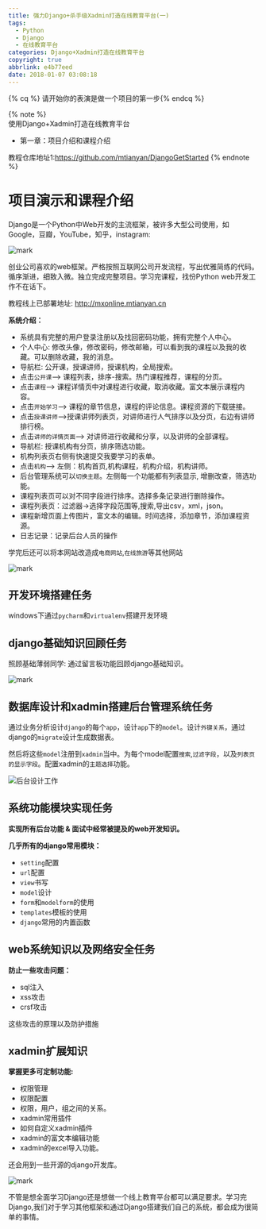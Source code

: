 ```yaml
---
title: 强力Django+杀手级Xadmin打造在线教育平台(一)
tags:
  - Python
  - Django
  - 在线教育平台
categories: Django+Xadmin打造在线教育平台
copyright: true
abbrlink: e4b77eed
date: 2018-01-07 03:08:18
---
```


{% cq %}  请开始你的表演是做一个项目的第一步{% endcq %}

{% note  %}  
使用Django+Xadmin打造在线教育平台
- 第一章：项目介绍和课程介绍

教程仓库地址1:https://github.com/mtianyan/DjangoGetStarted
{% endnote %}

<!--more-->
# 项目演示和课程介绍

Django是一个Python中Web开发的主流框架，被许多大型公司使用，如Google，豆瓣，YouTube，知乎，instagram:

![mark](http://myphoto.mtianyan.cn/blog/180107/a5h8mfid18.png?imageslim)

创业公司喜欢的web框架。严格按照互联网公司开发流程，写出优雅简练的代码。
循序渐进，细致入微。独立完成完整项目。学习完课程，找份Python web开发工作不在话下。

教程线上已部署地址: http://mxonline.mtianyan.cn

**系统介绍：**

- 系统具有完整的用户登录注册以及找回密码功能，拥有完整个人中心。
- 个人中心: 修改头像，修改密码，修改邮箱，可以看到我的课程以及我的收藏。可以删除收藏，我的消息。
- 导航栏: 公开课，授课讲师，授课机构，全局搜索。
- 点击`公开课`--> 课程列表，排序-搜索。热门课程推荐，课程的分页。
- 点击`课程`--> 课程详情页中对课程进行收藏，取消收藏。富文本展示课程内容。
- 点击`开始学习`--> 课程的章节信息，课程的评论信息。课程资源的下载链接。
- 点击`授课讲师`-->授课讲师列表页，对讲师进行人气排序以及分页，右边有讲师排行榜。
- 点击`讲师的详情页面`--> 对讲师进行收藏和分享，以及讲师的全部课程。
- 导航栏: 授课机构有分页，排序筛选功能。
- 机构列表页右侧有快速提交我要学习的表单。
- 点击`机构`--> 左侧：机构首页,机构课程，机构介绍，机构讲师。
- 后台管理系统可以`切换主题`。左侧每一个功能都有列表显示, 增删改查，筛选功能。
- 课程列表页可以对不同字段进行排序。选择多条记录进行删除操作。
- 课程列表页：过滤器->选择字段范围等,搜索,导出csv，xml，json。
- 课程新增页面上传图片，富文本的编辑。时间选择，添加章节，添加课程资源。
- 日志记录：记录后台人员的操作

学完后还可以将本网站改造成`电商网站`,`在线旅游`等其他网站

![mark](http://myphoto.mtianyan.cn/blog/180107/2A76h7im9k.png?imageslim)

## 开发环境搭建任务
windows下通过`pycharm`和`virtualenv`搭建开发环境

## django基础知识回顾任务

照顾基础薄弱同学: 通过留言板功能回顾django基础知识。

![mark](http://myphoto.mtianyan.cn/blog/180106/c91fA7Lb5e.png?imageslim)

## 数据库设计和xadmin搭建后台管理系统任务

通过业务分析设计`django`的每个`app`，设计`app`下的`model`。设计`外键关系`，通过django的`migrate`设计生成数据表。

然后将这些`model`注册到`xadmin`当中。为每个model配置`搜索`,`过滤字段`，以及`列表页的显示字段`。配置xadmin的`主题选择`功能。

![后台设计工作](http://upload-images.jianshu.io/upload_images/1779926-5e9910e92bdef649.png?imageMogr2/auto-orient/strip%7CimageView2/2/w/1240)

## 系统功能模块实现任务

**实现所有后台功能 & 面试中经常被提及的web开发知识。**

**几乎所有的django常用模块：**

- `setting`配置
- `url`配置
- `view`书写
- `model`设计
- `form`和`modelform`的使用
- `templates`模板的使用
- `django`常用的内置函数

## web系统知识以及网络安全任务
**防止一些攻击问题：**

- sql注入
- xss攻击
- crsf攻击

这些攻击的原理以及防护措施

## xadmin扩展知识

**掌握更多可定制功能:**

- 权限管理
- 权限配置
- 权限，用户，组之间的关系。
- xadmin常用插件
- 如何自定义xadmin插件
- xadmin的富文本编辑功能
- xadmin的excel导入功能。

还会用到一些开源的django开发库。

![mark](http://myphoto.mtianyan.cn/blog/180106/eGhG2Kk51D.png?imageslim)

不管是想全面学习Django还是想做一个线上教育平台都可以满足要求。学习完Django,我们对于学习其他框架和通过Django搭建我们自己的系统，都会成为很简单的事情。

